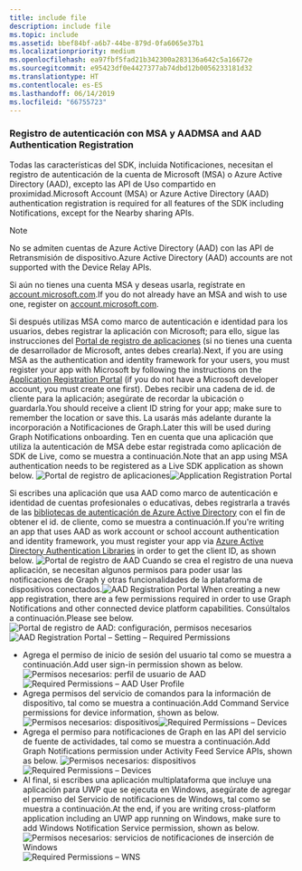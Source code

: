 ```yaml
---
title: include file
description: include file
ms.topic: include
ms.assetid: bbef84bf-a6b7-44be-879d-0fa6065e37b1
ms.localizationpriority: medium
ms.openlocfilehash: ea97fbf5fad21b342300a283136a642c5a16672e
ms.sourcegitcommit: e95423df0e4427377ab74dbd12b0056233181d32
ms.translationtype: HT
ms.contentlocale: es-ES
ms.lasthandoff: 06/14/2019
ms.locfileid: "66755723"
---
```

### <a name="msa-and-aad-authentication-registration"></a><span data-ttu-id="1d26d-103">Registro de autenticación con MSA y AAD</span><span class="sxs-lookup"><span data-stu-id="1d26d-103">MSA and AAD Authentication Registration</span></span>

<span data-ttu-id="1d26d-104">Todas las características del SDK, incluida Notificaciones, necesitan el registro de autenticación de la cuenta de Microsoft (MSA) o Azure Active Directory (AAD), excepto las API de Uso compartido en proximidad.</span><span class="sxs-lookup"><span data-stu-id="1d26d-104">Microsoft Account (MSA) or Azure Active Directory (AAD) authentication registration is required for all features of the SDK including Notifications, except for the Nearby sharing APIs.</span></span> 

> [!NOTE]
> <span data-ttu-id="1d26d-105">No se admiten cuentas de Azure Active Directory (AAD) con las API de Retransmisión de dispositivo.</span><span class="sxs-lookup"><span data-stu-id="1d26d-105">Azure Active Directory (AAD) accounts are not supported with the Device Relay APIs.</span></span>

<span data-ttu-id="1d26d-106">Si aún no tienes una cuenta MSA y deseas usarla, regístrate en [account.microsoft.com](https://account.microsoft.com/account).</span><span class="sxs-lookup"><span data-stu-id="1d26d-106">If you do not already have an MSA and wish to use one, register on [account.microsoft.com](https://account.microsoft.com/account).</span></span>

<span data-ttu-id="1d26d-107">Si después utilizas MSA como marco de autenticación e identidad para los usuarios, debes registrar la aplicación con Microsoft; para ello, sigue las instrucciones del [Portal de registro de aplicaciones](https://apps.dev.microsoft.com/) (si no tienes una cuenta de desarrollador de Microsoft, antes debes crearla).</span><span class="sxs-lookup"><span data-stu-id="1d26d-107">Next, if you are using MSA as the authentication and identity framework for your users, you must register your app with Microsoft by following the instructions on the [Application Registration Portal](https://apps.dev.microsoft.com/) (if you do not have a Microsoft developer account, you must create one first).</span></span> <span data-ttu-id="1d26d-108">Debes recibir una cadena de id. de cliente para la aplicación; asegúrate de recordar la ubicación o guardarla.</span><span class="sxs-lookup"><span data-stu-id="1d26d-108">You should receive a client ID string for your app; make sure to remember the location or save this.</span></span> <span data-ttu-id="1d26d-109">La usarás más adelante durante la incorporación a Notificaciones de Graph.</span><span class="sxs-lookup"><span data-stu-id="1d26d-109">Later this will be used during Graph Notifications onboarding.</span></span> <span data-ttu-id="1d26d-110">Ten en cuenta que una aplicación que utiliza la autenticación de MSA debe estar registrada como aplicación de SDK de Live, como se muestra a continuación.</span><span class="sxs-lookup"><span data-stu-id="1d26d-110">Note that an app using MSA authentication needs to be registered as a Live SDK application as shown below.</span></span>
<span data-ttu-id="1d26d-111">![Portal de registro de aplicaciones](../../notifications/media/msa_app_registration/app_registration_portal.png)</span><span class="sxs-lookup"><span data-stu-id="1d26d-111">![Application Registration Portal](../../notifications/media/msa_app_registration/app_registration_portal.png)</span></span>

<span data-ttu-id="1d26d-112">Si escribes una aplicación que usa AAD como marco de autenticación e identidad de cuentas profesionales o educativas, debes registrarla a través de las [bibliotecas de autenticación de Azure Active Directory](https://docs.microsoft.com/azure/active-directory/develop/active-directory-authentication-libraries) con el fin de obtener el id. de cliente, como se muestra a continuación.</span><span class="sxs-lookup"><span data-stu-id="1d26d-112">If you're writing an app that uses AAD as work account or school account authentication and identity framework, you must register your app via [Azure Active Directory Authentication Libraries](https://docs.microsoft.com/azure/active-directory/develop/active-directory-authentication-libraries) in order to get the client ID, as shown below.</span></span> 
 <span data-ttu-id="1d26d-113">![Portal de registro de AAD](../../notifications/media/aad_registration_portal/aad_registration_portal.png) Cuando se crea el registro de una nueva aplicación, se necesitan algunos permisos para poder usar las notificaciones de Graph y otras funcionalidades de la plataforma de dispositivos conectados.</span><span class="sxs-lookup"><span data-stu-id="1d26d-113">![AAD Registration Portal](../../notifications/media/aad_registration_portal/aad_registration_portal.png) When creating a new app registration, there are a few permissions required in order to use Graph Notifications and other connected device platform capabilities.</span></span> <span data-ttu-id="1d26d-114">Consúltalos a continuación.</span><span class="sxs-lookup"><span data-stu-id="1d26d-114">Please see below.</span></span> 
<span data-ttu-id="1d26d-115">![Portal de registro de AAD: configuración, permisos necesarios](../../notifications/media/aad_registration_portal/aad_registration_portal_permissions.png)</span><span class="sxs-lookup"><span data-stu-id="1d26d-115">![AAD Registration Portal – Setting – Required Permissions](../../notifications/media/aad_registration_portal/aad_registration_portal_permissions.png)</span></span>
* <span data-ttu-id="1d26d-116">Agrega el permiso de inicio de sesión del usuario tal como se muestra a continuación.</span><span class="sxs-lookup"><span data-stu-id="1d26d-116">Add user sign-in permission shown as below.</span></span>
<span data-ttu-id="1d26d-117">![Permisos necesarios: perfil de usuario de AAD](../../notifications/media/aad_registration_portal/permissions_1_user.png)</span><span class="sxs-lookup"><span data-stu-id="1d26d-117">![Required Permissions – AAD User Profile](../../notifications/media/aad_registration_portal/permissions_1_user.png)</span></span>
* <span data-ttu-id="1d26d-118">Agrega permisos del servicio de comandos para la información de dispositivo, tal como se muestra a continuación.</span><span class="sxs-lookup"><span data-stu-id="1d26d-118">Add Command Service permissions for device information, shown as below.</span></span>
<span data-ttu-id="1d26d-119">![Permisos necesarios: dispositivos](../../notifications/media/aad_registration_portal/permissions_2_devices.png)</span><span class="sxs-lookup"><span data-stu-id="1d26d-119">![Required Permissions – Devices](../../notifications/media/aad_registration_portal/permissions_2_devices.png)</span></span>
* <span data-ttu-id="1d26d-120">Agrega el permiso para notificaciones de Graph en las API del servicio de fuente de actividades, tal como se muestra a continuación.</span><span class="sxs-lookup"><span data-stu-id="1d26d-120">Add Graph Notifications permission under Activity Feed Service APIs, shown as below.</span></span>
<span data-ttu-id="1d26d-121">![Permisos necesarios: dispositivos](../../notifications/media/aad_registration_portal/permissions_3_graph_notifications.png)</span><span class="sxs-lookup"><span data-stu-id="1d26d-121">![Required Permissions – Devices](../../notifications/media/aad_registration_portal/permissions_3_graph_notifications.png)</span></span>
* <span data-ttu-id="1d26d-122">Al final, si escribes una aplicación multiplataforma que incluye una aplicación para UWP que se ejecuta en Windows, asegúrate de agregar el permiso del Servicio de notificaciones de Windows, tal como se muestra a continuación.</span><span class="sxs-lookup"><span data-stu-id="1d26d-122">At the end, if you are writing cross-platform application including an UWP app running on Windows, make sure to add Windows Notification Service permission, shown as below.</span></span> 
<span data-ttu-id="1d26d-123">![Permisos necesarios: servicios de notificaciones de inserción de Windows](../../notifications/media/aad_registration_portal/permissions_4_wns_push.png)</span><span class="sxs-lookup"><span data-stu-id="1d26d-123">![Required Permissions – WNS](../../notifications/media/aad_registration_portal/permissions_4_wns_push.png)</span></span>

